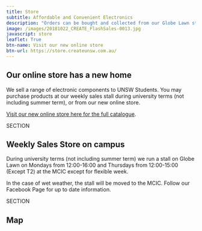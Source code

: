 ```yaml
---
title: Store
subtitle: Affordable and Convenient Electronics
description: "Orders can be bought and collected from our Globe Lawn stall on Mondays from 12pm to 4pm during UNSW terms time only."
image: /images/20181022_CREATE_FlashSales-0013.jpg
javascript: store
leaflet: True
btn-name: Visit our new online store
btn-url: https://store.createunsw.com.au/
---
```

## Our online store has a new home

We sell a range of electronic components to UNSW Students. You may purchase products at our weekly sales stall during university terms (not including summer term), or from our new online store.

<div class="alert alert-primary my-2" role="alert">
    <a href="https://store.createunsw.com.au/">Visit our new online store here for the full catalogue</a>.
</div>

SECTION

## Weekly Sales Store on campus

During university terms (not including summer term) we run a stall on Globe Lawn on Mondays from 12:00-16:00 and Thursdays from 12:00-15:00 (Except T2) at the MCIC except for flexible week.

In the case of wet weather, the stall will be moved to the MCIC. Follow our Facebook Page for up to date information.


SECTION

## Map

<div id="salesmap"></div>
